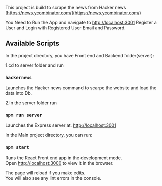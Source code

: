 This project is build to scrape the news from Hacker news [https://news.ycombinator.com/](https://news.ycombinator.com/)

You Need to Run the App and navigate to [http://localhost:3001](http://localhost:3001) Register a User and Login with Registered User Email and Password.

## Available Scripts

In the project directory, you have Front end and Backend folder(server):

1.cd to server folder and run
### `hackernews`

Launches the Hacker news command to scarpe the website and load the data into Db.<br />

2.In the server folder run

### `npm run server`

Launches the Express server at. [http://localhost:3001](http://localhost:3001) <br />

In the Main project directory, you can run:

### `npm start`

Runs the React Front end app in the development mode.<br />
Open [http://localhost:3000](http://localhost:3000) to view it in the browser.

The page will reload if you make edits.<br />
You will also see any lint errors in the console.



